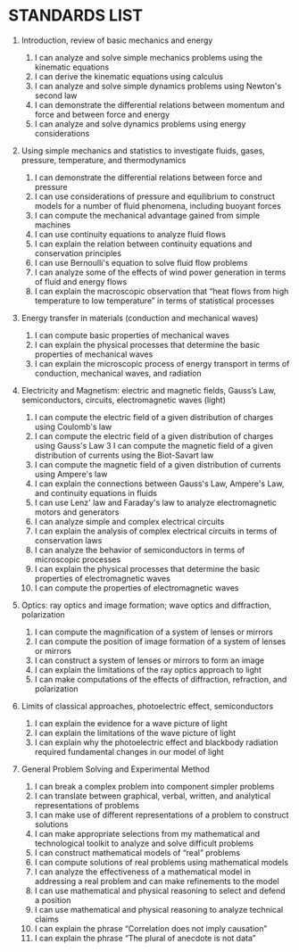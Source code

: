 STANDARDS LIST
==============

 1.  Introduction, review of basic mechanics and energy
     1.  I can analyze and solve simple mechanics problems using the kinematic equations
     2.  I can derive the kinematic equations using calculus
     3.  I can analyze and solve simple dynamics problems using Newton's second law
     4.   I can demonstrate the differential relations between momentum and force and between force and energy
     5.  I can analyze and solve dynamics problems using energy considerations

 2.  Using simple mechanics and statistics to investigate fluids, gases, pressure, temperature, and thermodynamics
     1.  I can demonstrate the differential relations between force and pressure
     2. I can use considerations of pressure and equilibrium to construct models for a number of fluid phenomena, including buoyant forces
     3. I can compute the mechanical advantage gained from simple machines
     4. I can use continuity equations to analyze fluid flows
     5. I can explain the relation between continuity equations and conservation principles
     6. I can use Bernoulli's equation to solve fluid flow problems
     7. I can analyze some of the effects of wind power generation in terms of fluid and energy flows
     8. I can explain the macroscopic observation that “heat flows from high temperature to low temperature” in terms of statistical processes

3.  Energy transfer in materials (conduction and mechanical waves)
    1.  I can compute basic properties of mechanical waves
    2.  I can explain the physical processes that determine the basic properties of mechanical waves
    3.  I can explain the microscopic process of energy transport in terms of conduction, mechanical waves, and radiation

4.   Electricity and Magnetism: electric and magnetic fields, Gauss’s Law, semiconductors, circuits, electromagnetic waves (light)
     1.  I can compute the electric field of a given distribution of charges using Coulomb's law
     2.  I can compute the electric field of a given distribution of charges using Gauss's Law
     3   I can compute the magnetic field of a given distribution of currents using the Biot-Savart law
     4.  I can compute the magnetic field of a given distribution of currents using Ampere's law
     5.  I can explain the connections between Gauss's Law, Ampere's Law, and continuity equations in fluids
     6.  I can use Lenz' law and Faraday's law to analyze electromagnetic motors and generators
     7.  I can analyze simple and complex electrical circuits
     8.  I can explain the analysis of complex electrical circuits in terms of conservation laws
     9.  I can analyze the behavior of semiconductors in terms of microscopic processes
     10. I can explain the physical processes that determine the basic properties of electromagnetic waves
     11. I can compute the properties of electromagnetic waves

5.  Optics: ray optics and image formation; wave optics and diffraction, polarization
    1.  I can compute the magnification of a system of lenses or mirrors
    2.  I can compute the position of image formation of a system of lenses or mirrors
    3.  I can construct a system of lenses or mirrors to form an image
    4.  I can explain the limitations of the ray optics approach to light
    5.  I can make computations of the effects of diffraction, refraction, and polarization

6.  Limits of classical approaches, photoelectric effect, semiconductors
    1.  I can explain the evidence for a wave picture of light
    2.  I can explain the limitations of the wave picture of light
    3.  I can explain why the photoelectric effect and blackbody radiation required fundamental changes in our model of light

7.  General Problem Solving and Experimental Method
    1.  I can break a complex problem into component simpler problems
    2.  I can translate between graphical, verbal, written, and analytical representations of problems
    3.  I can make use of different representations of a problem to construct solutions
    4.  I can make appropriate selections from my mathematical and technological toolkit to analyze and solve difficult problems
    5.  I can construct mathematical models of “real” problems
    6.  I can compute solutions of real problems using mathematical models
    7.  I can analyze the effectiveness of a mathematical model in addressing a real problem and can make refinements to the model
    8.  I can use mathematical and physical reasoning to select and defend a position
    9.  I can use mathematical and physical reasoning to analyze technical claims
    10. I can explain the phrase “Correlation does not imply causation”
    11. I can explain the phrase “The plural of anecdote is not data”


